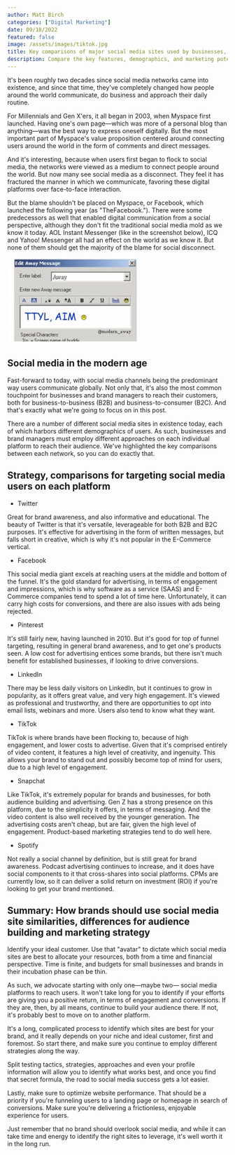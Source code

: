 ```yaml
---
author: Matt Birch
categories: ["Digital Marketing"]
date: 09/18/2022
featured: false
image: /assets/images/tiktok.jpg
title: Key comparisons of major social media sites used by businesses, brands for marketing strategy
description: Compare the key features, demographics, and marketing potential of major social media platforms. Learn which channels best suit your business goals, audience targeting, and content strategy.
---
```


It's been roughly two decades since social media networks came into existence, and since that time, they've completely changed how people around the world communicate, do business and approach their daily routine.

For Millennials and Gen X'ers, it all began in 2003, when Myspace first launched. Having one's own page—which was more of a personal blog than anything—was the best way to express oneself digitally. But the most important part of Myspace's value proposition centered around connecting users around the world in the form of comments and direct messages.

And it's interesting, because when users first began to flock to social media, the networks were viewed as a medium to connect people around the world. But now many see social media as a disconnect. They feel it has fractured the manner in which we communicate, favoring these digital platforms over face-to-face interaction.

But the blame shouldn't be placed on Myspace, or Facebook, which launched the following year (as "TheFacebook."). There were some predecessors as well that enabled digital communication from a social perspective, although they don't fit the traditional social media mold as we know it today. AOL Instant Messenger (like in the screenshot below), ICQ and Yahoo! Messenger all had an effect on the world as we know it. But none of them should get the majority of the blame for social disconnect.

![AOL Instant Messenger example](/assets/images/aim-message.jpg)

## Social media in the modern age

Fast-forward to today, with social media channels being the predominant way users communicate globally. Not only that, it's also the most common touchpoint for businesses and brand managers to reach their customers, both for business-to-business (B2B) and business-to-consumer (B2C). And that's exactly what we're going to focus on in this post.

There are a number of different social media sites in existence today, each of which harbors different demographics of users. As such, businesses and brand managers must employ different approaches on each individual platform to reach their audience. We've highlighted the key comparisons between each network, so you can do exactly that.

## Strategy, comparisons for targeting social media users on each platform

- Twitter

Great for brand awareness, and also informative and educational. The beauty of Twitter is that it's versatile, leverageable for both B2B and B2C purposes. It's effective for advertising in the form of written messages, but falls short in creative, which is why it's not popular in the E-Commerce vertical.

- Facebook

This social media giant excels at reaching users at the middle and bottom of the funnel. It's the gold standard for advertising, in terms of engagement and impressions, which is why software as a service (SAAS) and E-Commerce companies tend to spend a lot of time here. Unfortunately, it can carry high costs for conversions, and there are also issues with ads being rejected.

- Pinterest

It's still fairly new, having launched in 2010. But it's good for top of funnel targeting, resulting in general brand awareness, and to get one's products seen. A low cost for advertising entices some brands, but there isn't much benefit for established businesses, if looking to drive conversions.

- LinkedIn

There may be less daily visitors on LinkedIn, but it continues to grow in popularity, as it offers great value, and very high engagement. It's viewed as professional and trustworthy, and there are opportunities to opt into email lists, webinars and more. Users also tend to know what they want.

- TikTok

TikTok is where brands have been flocking to, because of high engagement, and lower costs to advertise. Given that it's comprised entirely of video content, it features a high level of creativity, and ingenuity. This allows your brand to stand out and possibly become top of mind for users, due to a high level of engagement.

- Snapchat

Like TikTok, it's extremely popular for brands and businesses, for both audience building and advertising. Gen Z has a strong presence on this platform, due to the simplicity it offers, in terms of messaging. And the video content is also well received by the younger generation. The advertising costs aren't cheap, but are fair, given the high level of engagement. Product-based marketing strategies tend to do well here.

- Spotify

Not really a social channel by definition, but is still great for brand awareness. Podcast advertising continues to increase, and it does have social components to it that cross-shares into social platforms. CPMs are currently low, so it can deliver a solid return on investment (ROI) if you're looking to get your brand mentioned.

## Summary: How brands should use social media site similarities, differences for audience building and marketing strategy

Identify your ideal customer. Use that "avatar" to dictate which social media sites are best to allocate your resources, both from a time and financial perspective. Time is finite, and budgets for small businesses and brands in their incubation phase can be thin.

As such, we advocate starting with only one—maybe two— social media platforms to reach users. It won't take long for you to identify if your efforts are giving you a positive return, in terms of engagement and conversions. If they are, then, by all means, continue to build your audience there. If not, it's probably best to move on to another platform.

It's a long, complicated process to identify which sites are best for your brand, and it really depends on your niche and ideal customer, first and foremost. So start there, and make sure you continue to employ different strategies along the way.

Split testing tactics, strategies, approaches and even your profile information will allow you to identify what works best, and once you find that secret formula, the road to social media success gets a lot easier.

Lastly, make sure to optimize website performance. That should be a priority if you're funneling users to a landing page or homepage in search of conversions. Make sure you're delivering a frictionless, enjoyable experience for users.

Just remember that no brand should overlook social media, and while it can take time and energy to identify the right sites to leverage, it's well worth it in the long run.
